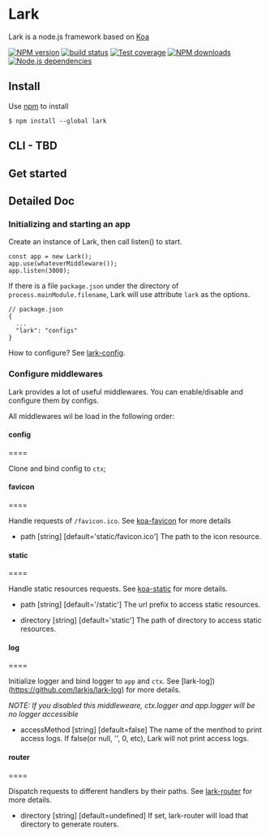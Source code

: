 Lark
====

Lark is a node.js framework based on [Koa](https://github.com/koajs/koa)

[![NPM version][npm-image]][npm-url]
[![build status][travis-image]][travis-url]
[![Test coverage][coveralls-image]][coveralls-url]
[![NPM downloads][downloads-image]][npm-url]
[![Node.js dependencies][david-image]][david-url]

## Install

Use [npm](https://www.npmjs.com/) to install

```
$ npm install --global lark
```

## CLI - TBD

## Get started

## Detailed Doc

### Initializing and starting an app

Create an instance of Lark, then call listen() to start.

```
const app = new Lark();
app.use(whateverMiddleware());
app.listen(3000);
```

If there is a file `package.json` under the directory of `process.mainModule.filename`, Lark will use attribute `lark` as the options.

```
// package.json
{
  ...
  "lark": "configs"
}
```

How to configure? See [lark-config](https://github.com/larkjs/lark-config).

### Configure middlewares

Lark provides a lot of useful middlewares. You can enable/disable and configure them by configs.

All middlewares wil be load in the following order:

#### config
====

Clone and bind config to `ctx`;

#### favicon
====

Handle requests of `/favicon.ico`.
See [koa-favicon](https://www.npmjs.com/package/koa-favicon) for more details

* path [string] [default='static/favicon.ico']
The path to the icon resource.

#### static
====

Handle static resources requests.
See [koa-static](https://www.npmjs.com/package/koa-static) for more details.

* path [string] [default='/static']
The url prefix to access static resources.

* directory [string] [default='static']
The path of directory to access static resources.

#### log
====

Initialize logger and bind logger to `app` and `ctx`.
See [lark-log])(https://github.com/larkjs/lark-log) for more details.

_NOTE: If you disabled this middleweare, ctx.logger and app.logger will be no logger accessible_

* accessMethod [string] [default=false]
The name of the menthod to print access logs. If false(or null, '', 0, etc), Lark will not print access logs.

#### router
====

Dispatch requests to different handlers by their paths.
See [lark-router](https://github.com/larkjs/lark-router) for more details.

* directory [string] [default=undefined]
If set, lark-router will load that directory to generate routers.

[npm-image]: https://img.shields.io/npm/v/lark.svg?style=flat-square
[npm-url]: https://npmjs.org/package/lark
[travis-image]: https://img.shields.io/travis/larkjs/lark/master.svg?style=flat-square
[travis-url]: https://travis-ci.org/larkjs/lark
[downloads-image]: https://img.shields.io/npm/dm/lark.svg?style=flat-square
[david-image]: https://img.shields.io/david/larkjs/lark.svg?style=flat-square
[david-url]: https://david-dm.org/larkjs/lark
[coveralls-image]: https://img.shields.io/codecov/c/github/larkjs/lark.svg?style=flat-square
[coveralls-url]: https://codecov.io/github/larkjs/lark
